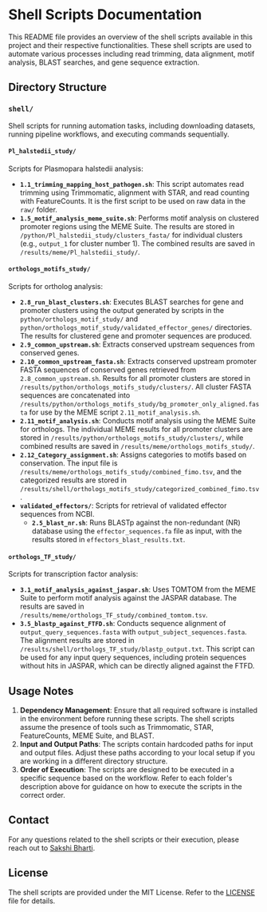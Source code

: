 # Shell Scripts Documentation

This README file provides an overview of the shell scripts available in this project and their respective functionalities. These shell scripts are used to automate various processes including read trimming, data alignment, motif analysis, BLAST searches, and gene sequence extraction.

## Directory Structure

### `shell/`
Shell scripts for running automation tasks, including downloading datasets, running pipeline workflows, and executing commands sequentially.

#### **`Pl_halstedii_study/`**
Scripts for Plasmopara halstedii analysis:

- **`1.1_trimming_mapping_host_pathogen.sh`**: This script automates read trimming using Trimmomatic, alignment with STAR, and read counting with FeatureCounts. It is the first script to be used on raw data in the `raw/` folder.
- **`1.5_motif_analysis_meme_suite.sh`**: Performs motif analysis on clustered promoter regions using the MEME Suite. The results are stored in `/python/Pl_halstedii_study/clusters_fasta/` for individual clusters (e.g., `output_1` for cluster number 1). The combined results are saved in `/results/meme/Pl_halstedii_study/`.

#### **`orthologs_motifs_study/`**
Scripts for ortholog analysis:

- **`2.8_run_blast_clusters.sh`**: Executes BLAST searches for gene and promoter clusters using the output generated by scripts in the `python/orthologs_motif_study/` and `python/orthologs_motif_study/validated_effector_genes/` directories. The results for clustered gene and promoter sequences are produced.
- **`2.9_common_upstream.sh`**: Extracts conserved upstream sequences from conserved genes.
- **`2.10_common_upstream_fasta.sh`**: Extracts conserved upstream promoter FASTA sequences of conserved genes retrieved from `2.8_common_upstream.sh`. Results for all promoter clusters are stored in `/results/python/orthologs_motifs_study/clusters/`. All cluster FASTA sequences are concatenated into `/results/python/orthologs_motifs_study/bg_promoter_only_aligned.fasta` for use by the MEME script `2.11_motif_analysis.sh`.
- **`2.11_motif_analysis.sh`**: Conducts motif analysis using the MEME Suite for orthologs. The individual MEME results for all promoter clusters are stored in `/results/python/orthologs_motifs_study/clusters/`, while combined results are saved in `/results/meme/orthologs_motifs_study/`.
- **`2.12_Category_assignment.sh`**: Assigns categories to motifs based on conservation. The input file is `/results/meme/orthologs_motifs_study/combined_fimo.tsv`, and the categorized results are stored in `/results/shell/orthologs_motifs_study/categorized_combined_fimo.tsv`.
- **`validated_effectors/`**: Scripts for retrieval of validated effector sequences from NCBI.
  - **`2.5_blast_nr.sh`**: Runs BLASTp against the non-redundant (NR) database using the `effector_sequences.fa` file as input, with the results stored in `effectors_blast_results.txt`.

#### **`orthologs_TF_study/`**
Scripts for transcription factor analysis:

- **`3.1_motif_analysis_against_jaspar.sh`**: Uses TOMTOM from the MEME Suite to perform motif analysis against the JASPAR database. The results are saved in `/results/meme/orthologs_TF_study/combined_tomtom.tsv`.
- **`3.5_blastp_against_FTFD.sh`**: Conducts sequence alignment of `output_query_sequences.fasta` with `output_subject_sequences.fasta`. The alignment results are stored in `/results/shell/orthologs_TF_study/blastp_output.txt`. This script can be used for any input query sequences, including protein sequences without hits in JASPAR, which can be directly aligned against the FTFD.

## Usage Notes
1. **Dependency Management**: Ensure that all required software is installed in the environment before running these scripts. The shell scripts assume the presence of tools such as Trimmomatic, STAR, FeatureCounts, MEME Suite, and BLAST.
2. **Input and Output Paths**: The scripts contain hardcoded paths for input and output files. Adjust these paths according to your local setup if you are working in a different directory structure.
3. **Order of Execution**: The scripts are designed to be executed in a specific sequence based on the workflow. Refer to each folder's description above for guidance on how to execute the scripts in the correct order.

## Contact
For any questions related to the shell scripts or their execution, please reach out to [Sakshi Bharti](mailto:sakshi.bharti@senckenberg.de).

## License
The shell scripts are provided under the MIT License. Refer to the [LICENSE](../LICENSE) file for details.



